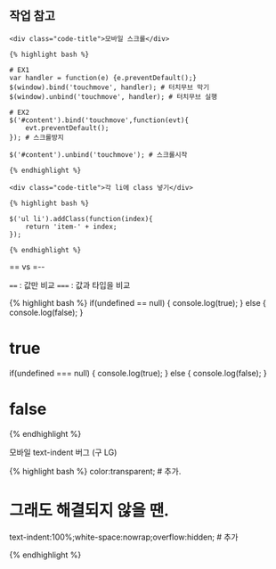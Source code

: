 ---
---
## 작업 참고

<div class="blind">

    <div class="code-title">모바일 스크롤</div>

    {% highlight bash %}

    # EX1
    var handler = function(e) {e.preventDefault();}
    $(window).bind('touchmove', handler); # 터치무브 막기
    $(window).unbind('touchmove', handler); # 터치무브 실행

    # EX2
    $('#content').bind('touchmove',function(evt){
        evt.preventDefault();
    }); # 스크롤방지

    $('#content').unbind('touchmove'); # 스크롤시작

    {% endhighlight %}

    <div class="code-title">각 li에 class 넣기</div>

    {% highlight bash %}

    $('ul li').addClass(function(index){
        return 'item-' + index;
    });

    {% endhighlight %}

</div>

<div class="post-stitle">== vs =--</div>

<code class="code">==</code> : 값만 비교
<code class="code">===</code> : 값과 타입을 비교

{% highlight bash %}
if(undefined == null) {
    console.log(true); 
} else {
    console.log(false);
}
# true

if(undefined === null) {
    console.log(true);
} else {
    console.log(false); 
}
# false
{% endhighlight %}



<div class="post-stitle">모바일 text-indent 버그 (구 LG)</div>

{% highlight bash %}
color:transparent; # 추가.
# 그래도 해결되지 않을 땐.
text-indent:100%;white-space:nowrap;overflow:hidden; # 추가

{% endhighlight %}